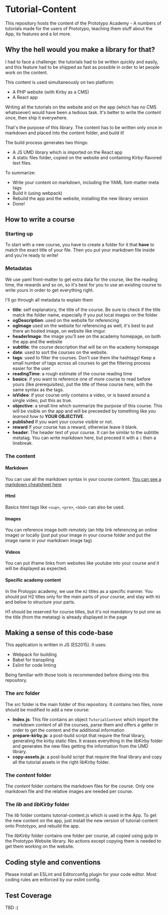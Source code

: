 # Tutorial-Content

This repository hosts the content of the Prototypo Academy - A numbers of tutorials made for the users of Prototypo, teaching them stuff about the App, its features and a lot more.

## Why the hell would you make a library for that?

I had to face a challenge: the tutorials had to be written quickly and easily, and this feature had to be shipped as fast as possible in order to let people work on the content.

This content is used simultaneously on two platform: 

- A PHP website (with Kirby as a CMS)
- A React app

Writing all the tutorials on the website and on the app (which has no CMS whatsoever) would have been a tedious task. It's better to write the content once, then ship it everywhere.

That's the purpose of this library. The content has to be written only once in markdown and placed into the content folder, and build it!

The build process generates two things:

- A JS UMD library which is imported on the React app
- A static files folder, copied on the website and containing Kirby-flavored text files.

To summarize:

- Write your content on markdown, including the YAML font-matter meta tags
- Build it (using webpack)
- Rebuild the app and the website, installing the new library version
- Done!

## How to write a course

### Starting up

To start with a new course, you have to create a folder for it that **have** to match the exact title of your file. Then you put your markdown file inside and you're ready to write!

### Metadatas

We use yaml front-matter to get extra data for the course, like the reading time, the rewards and so on, so it's best for you to use an existing course to write yours in order to get everything right.

I'll go through all metadata to explain them

- **title**: self explanatory, the title of the course. Be sure to check if the title matck the folder name, especially if you put local images on the folder.
- **ogDescription**: used on the website for referencing
- **ogImage** used on the website for referencing as well, it's best to put there an hosted image, on website like imgur.
- **headerImage**: the image you'll see on the academy homepage, on both the app and the website
- **subtitle**: the course description that will be on the academy homepage
- **date**: used to sort the courses on the website.
- **tags**: used to filter the courses. Don't use them lihe hashtags! Keep a small number of tags across all courses to get the filtering process easier for the user
- **readingTime**: a rough estimate of the course reading time
- **basics**: if you want to reference one of more course to read before yours (like prerequisites), put the title of these course here, with the same syntax as the tags.
- **isVideo**: if your course only contains a video, or is based around a single video, put this as true.
- **objective**: a small line which summarize the purpose of this course. This will be visible on the app and will be preceeded by tomething like *you learned how to* **YOUR OBJECTIVE**.
- **published** If you want your course visible or not.
- **reward** If your course has a reward, otherwise leave it blank.
- **header**: The header text of your course. It can be similar to the subtitle metatag. You can write markdown here, but preceed it with a `|` then a linebreak.

### The content

#### Markdown
You can use all the markdown syntax in your course content. 
[You can see a markdown cheatsheet here](https://github.com/adam-p/markdown-here/wiki/Markdown-Cheatsheet)
#### Html
Basics html tags like `<sup>`, `<pre>`, `<kbd>` can also be used.
#### Images
You can reference image both remotely (an http link referencing an online image) or locally (just put your image in your course folder and put the image name in your markdown image tag)
#### Videos
You can put iframe links from websites like youtube into your course and it will be displayed as expected.
#### Specific academy content
In the Protoypo academy, we use the `H2` titles as a specific manner. You should put H2 titles only for the main parts of your course, and stay with `H3` and below to structure your parts.

H1 should be reserved for course titles, but it's not mandatory to put one as the title (from the metatag) is already displayed in the page

## Making a sense of this code-base

This application is written in JS (ES2015). It uses:

- Webpack for building
- Babel for transpiling
- Eslint for code linting

Being familiar with those tools is recommended before diving into this repository.

### The *src* folder

The *src* folder is the main folder of this repository. It contains two files, none should be modified to add a new course:

- **Index.js**:  This file contains an object `TutorialContent` which import the markdown content of all the courses, parse them and offers a getter in order to get the content and the additional information
- **prepare-kirby.js**:  a post-build script that require the final library, generating the kirby static files. It erases everything in the libKirby folder and generates the new files getting the information from the UMD library.
- **copy-assets.js**:  a post-build script that require the final library and copy all the tutorial assets in the right libKirby folder.

### The *content* folder

The *content* folder contains the markdown files for the course. Only one markdown file and the relative images are needed per course.

### The *lib* and *libKirby* folder

The *lib* folder contains tutorial-content.js which is used in the App. To get the new content on the app, just install the new version of tutorial-content onto Prototypo, and rebuild the app.

The *libKirby* folder contains one folder per course, all copied using gulp in the Prototypo Website library. No actions except copying them is needed to get them working on the website.

## Coding style and conventions

Please install an ESLint and Editorconfig plugin for your code editor.
Most coding rules are enforced by our eslint config. 

## Test Coverage

TBD :(